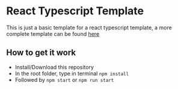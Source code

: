 # React Typescript Template

This is just a basic template for a react typescript template, a more
complete template can be found [here](https://github.com/TizioFittizio/ReactTypescriptReduxTemplate)

## How to get it work

- Install/Download this repository
- In the root folder, type in terminal ```npm install```
- Followed by ```npm start``` or ```npm run start```